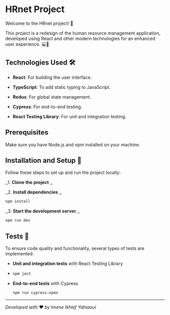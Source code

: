 # **HRnet Project**

Welcome to the HRnet project! 🚀

This project is a redesign of the human resource management application, developed using React and other modern technologies for an enhanced user experience. 💻📱


## **Technologies Used** 🛠️

- **React**: For building the user interface.

  
- **TypeScript**: To add static typing to JavaScript.

  
- **Redux**: For global state management.

  
- **Cypress**: For end-to-end testing.

  
- **React Testing Library**: For unit and integration testing.
  

## **Prerequisites**

Make sure you have Node.js and npm installed on your machine.

## **Installation and Setup** 🚀

Follow these steps to set up and run the project locally:

,,1. **Clone the project** ,,

,,2. **Install dependencies** ,,

   ```bash
   npm install
   ```

,,3. **Start the development server** ,,

   ```bash
   npm run dev
   ```

## **Tests** 🧪

To ensure code quality and functionality, several types of tests are implemented:

- **Unit and integration tests** with React Testing Library
- 
  ```bash
  npm jest
  ```

- **End-to-end tests** with Cypress


  ```bash
  npm run cypress:open
  ```
---

*Developed with ❤️ by Imene Ikhlef Yahiaoui*
